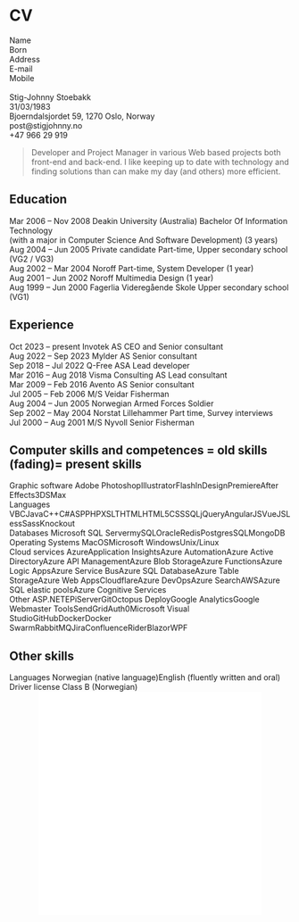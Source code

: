 

<html lang="en">
<body>
<div id="app-cv" class="container">

<div class="personopplysninger row">

<div class="col-sm-2 heading">
    <h1><span class="c">C</span><span class="v">V</span></h1>
</div> 

<div class="col-sm-7 info"><div class="text-right info-left"><div class="items"><span>Name</span></div><div class="items"><span>Born</span></div><div class="items"><span>Address</span></div><div class="items"><span>E-mail</span></div><div class="items"><span>Mobile</span></div></div> <div class="img-outer"><img src="https://s3-us-west-2.amazonaws.com/s.cdpn.io/212695/me-400x400.jpeg" alt=""></div> <div class="text-left info-right"><div class="items"><span>Stig-Johnny Stoebakk</span></div><div class="items"><span>31/03/1983</span></div><div class="items"><span>Bjoerndalsjordet 59, 1270 Oslo, Norway</span></div><div class="items"><span>post@stigjohnny.no</span></div><div class="items"><span>+47 966 29 919</span></div></div></div> <div class="col-sm-3 intro"><blockquote><p>Developer and Project Manager in various Web based projects both front-end and back-end. I like keeping up to date with technology and finding solutions than can make my day (and others) more efficient.</p></blockquote></div></div> <div class="utdannelse data-striped"><h2>Education</h2> <div class="item row"><span class="col-sm-3 mt-2"><span>Mar 2006 – Nov 2008</span></span> <span class="col-sm-4 mt-2">Deakin University (Australia)</span> <span class="col-sm-5 mt-2">Bachelor Of Information Technology <br>(with a major in Computer Science And Software Development) (3 years)</span></div><div class="item row"><span class="col-sm-3 mt-2"><span>Aug 2004 – Jun 2005</span></span> <span class="col-sm-4 mt-2">Private candidate</span> <span class="col-sm-5 mt-2">Part-time, Upper secondary school (VG2 / VG3)</span></div><div class="item row"><span class="col-sm-3 mt-2"><span>Aug 2002 – Mar 2004</span></span> <span class="col-sm-4 mt-2">Noroff</span> <span class="col-sm-5 mt-2">Part-time, System Developer (1 year)</span></div><div class="item row"><span class="col-sm-3 mt-2"><span>Aug 2001 – Jun 2002</span></span> <span class="col-sm-4 mt-2">Noroff</span> <span class="col-sm-5 mt-2">Multimedia Design (1 year)</span></div><div class="item row"><span class="col-sm-3 mt-2"><span>Aug 1999 – Jun 2000</span></span> <span class="col-sm-4 mt-2">Fagerlia Videregående Skole</span> <span class="col-sm-5 mt-2">Upper secondary school (VG1)</span></div></div> <div class="praksis data-striped"><h2>Experience</h2> <div class="item row"><span class="col-sm-3 mt-2"><span>Oct 2023 – present</span></span> <span class="col-sm-4 mt-2">Invotek AS</span> <span class="col-sm-5 mt-2">CEO and Senior consultant</span></div><div class="item row"><span class="col-sm-3 mt-2"><span>Aug 2022 – Sep 2023</span></span> <span class="col-sm-4 mt-2">Mylder AS</span> <span class="col-sm-5 mt-2">Senior consultant</span></div><div class="item row"><span class="col-sm-3 mt-2"><span>Sep 2018 – Jul 2022</span></span> <span class="col-sm-4 mt-2">Q-Free ASA</span> <span class="col-sm-5 mt-2">Lead developer</span></div><div class="item row"><span class="col-sm-3 mt-2"><span>Mar 2016 – Aug 2018</span></span> <span class="col-sm-4 mt-2">Visma Consulting AS</span> <span class="col-sm-5 mt-2">Lead consultant</span></div><div class="item row"><span class="col-sm-3 mt-2"><span>Mar 2009 – Feb 2016</span></span> <span class="col-sm-4 mt-2">Avento AS</span> <span class="col-sm-5 mt-2">Senior consultant</span></div><div class="item row"><span class="col-sm-3 mt-2"><span>Jul 2005 – Feb 2006</span></span> <span class="col-sm-4 mt-2">M/S Veidar</span> <span class="col-sm-5 mt-2">Fisherman</span></div><div class="item row"><span class="col-sm-3 mt-2"><span>Aug 2004 – Jun 2005</span></span> <span class="col-sm-4 mt-2">Norwegian Armed Forces</span> <span class="col-sm-5 mt-2">Soldier</span></div><div class="item row"><span class="col-sm-3 mt-2"><span>Sep 2002 – May 2004</span></span> <span class="col-sm-4 mt-2">Norstat Lillehammer</span> <span class="col-sm-5 mt-2">Part time, Survey interviews</span></div><div class="item row"><span class="col-sm-3 mt-2"><span>Jul 2000 – Aug 2001</span></span> <span class="col-sm-4 mt-2">M/S Nyvoll Senior</span> <span class="col-sm-5 mt-2">Fisherman</span></div></div> <div class="data-striped"><h2>Computer skills and competences <span class="badge badge-pill badge-info fading">= old skills (fading)</span><span class="badge badge-pill badge-info">= present skills</span></h2> <div class="item row"><span class="col-sm-3 mt-2">Graphic software</span> <span class="col-sm-9 mt-2"><span class="badge badge-pill badge-info fading">Adobe Photoshop</span><span class="badge badge-pill badge-info fading">Illustrator</span><span class="badge badge-pill badge-info fading">Flash</span><span class="badge badge-pill badge-info fading">InDesign</span><span class="badge badge-pill badge-info fading">Premiere</span><span class="badge badge-pill badge-info fading">After Effects</span><span class="badge badge-pill badge-info fading">3DSMax</span></span></div><div class="item row"><span class="col-sm-3 mt-2">Languages</span> <span class="col-sm-9 mt-2"><span class="badge badge-pill badge-info fading">VB</span><span class="badge badge-pill badge-info fading">C</span><span class="badge badge-pill badge-info fading">Java</span><span class="badge badge-pill badge-info fading">C++</span><span class="badge badge-pill badge-info">C#</span><span class="badge badge-pill badge-info fading">ASP</span><span class="badge badge-pill badge-info fading">PHP</span><span class="badge badge-pill badge-info fading">XSLT</span><span class="badge badge-pill badge-info">HTML</span><span class="badge badge-pill badge-info">HTML5</span><span class="badge badge-pill badge-info">CSS</span><span class="badge badge-pill badge-info">SQL</span><span class="badge badge-pill badge-info">jQuery</span><span class="badge badge-pill badge-info fading">AngularJS</span><span class="badge badge-pill badge-info">VueJS</span><span class="badge badge-pill badge-info fading">Less</span><span class="badge badge-pill badge-info">Sass</span><span class="badge badge-pill badge-info fading">Knockout</span></span></div><div class="item row"><span class="col-sm-3 mt-2">Databases</span> <span class="col-sm-9 mt-2"><span class="badge badge-pill badge-info">Microsoft SQL Server</span><span class="badge badge-pill badge-info fading">mySQL</span><span class="badge badge-pill badge-info fading">Oracle</span><span class="badge badge-pill badge-info">Redis</span><span class="badge badge-pill badge-info">PostgresSQL</span><span class="badge badge-pill badge-info">MongoDB</span></span></div><div class="item row"><span class="col-sm-3 mt-2">Operating Systems</span> <span class="col-sm-9 mt-2"><span class="badge badge-pill badge-info">MacOS</span><span class="badge badge-pill badge-info">Microsoft Windows</span><span class="badge badge-pill badge-info">Unix/Linux</span></span></div><div class="item row"><span class="col-sm-3 mt-2">Cloud services</span> <span class="col-sm-9 mt-2"><span class="badge badge-pill badge-info">Azure</span><span class="badge badge-pill badge-info">Application Insights</span><span class="badge badge-pill badge-info">Azure Automation</span><span class="badge badge-pill badge-info">Azure Active Directory</span><span class="badge badge-pill badge-info">Azure API Management</span><span class="badge badge-pill badge-info">Azure Blob Storage</span><span class="badge badge-pill badge-info">Azure Functions</span><span class="badge badge-pill badge-info">Azure Logic Apps</span><span class="badge badge-pill badge-info">Azure Service Bus</span><span class="badge badge-pill badge-info">Azure SQL Database</span><span class="badge badge-pill badge-info">Azure Table Storage</span><span class="badge badge-pill badge-info">Azure Web Apps</span><span class="badge badge-pill badge-info">Cloudflare</span><span class="badge badge-pill badge-info">Azure DevOps</span><span class="badge badge-pill badge-info">Azure Search</span><span class="badge badge-pill badge-info fading">AWS</span><span class="badge badge-pill badge-info">Azure SQL elastic pools</span><span class="badge badge-pill badge-info">Azure Cognitive Services</span></span></div><div class="item row"><span class="col-sm-3 mt-2">Other</span> <span class="col-sm-9 mt-2"><span class="badge badge-pill badge-info">ASP.NET</span><span class="badge badge-pill badge-info fading">EPiServer</span><span class="badge badge-pill badge-info">Git</span><span class="badge badge-pill badge-info">Octopus Deploy</span><span class="badge badge-pill badge-info">Google Analytics</span><span class="badge badge-pill badge-info">Google Webmaster Tools</span><span class="badge badge-pill badge-info">SendGrid</span><span class="badge badge-pill badge-info">Auth0</span><span class="badge badge-pill badge-info">Microsoft Visual Studio</span><span class="badge badge-pill badge-info">GitHub</span><span class="badge badge-pill badge-info">Docker</span><span class="badge badge-pill badge-info">Docker Swarm</span><span class="badge badge-pill badge-info">RabbitMQ</span><span class="badge badge-pill badge-info">Jira</span><span class="badge badge-pill badge-info">Confluence</span><span class="badge badge-pill badge-info">Rider</span><span class="badge badge-pill badge-info">Blazor</span><span class="badge badge-pill badge-info">WPF</span></span></div></div> <div class="data-striped"><h2>Other skills</h2> <div class="item row"><span class="col-sm-3 mt-2">Languages</span> <span class="col-sm-9 mt-2"><span class="badge badge-pill badge-info">Norwegian (native language)</span><span class="badge badge-pill badge-info">English (fluently written and oral)</span></span></div><div class="item row"><span class="col-sm-3 mt-2">Driver license</span> <span class="col-sm-9 mt-2"><span class="badge badge-pill badge-info">Class B (Norwegian)</span></span></div></div></div>

</body></html>

<div align="center">
    <img src="example.svg" width="400" height="400" alt="css-in-readme">
</div>